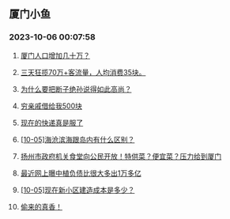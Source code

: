 ## 厦门小鱼 
### 2023-10-06 00:07:58

1. [厦门人口增加几十万？](http://bbs.xmfish.com/read-htm-tid-18083086.html)

2. [三天狂揽70万+客流量，人均消费35块。](http://bbs.xmfish.com/read-htm-tid-18083142.html)

3. [为什么要把断子绝孙说得如此高尚？](http://bbs.xmfish.com/read-htm-tid-18083286.html)

4. [穷亲戚借给我500块](http://bbs.xmfish.com/read-htm-tid-18083234.html)

5. [现在的快递真是服了](http://bbs.xmfish.com/read-htm-tid-18083300.html)

6. [[10-05]海沧滨海跟岛内有什么区别？](http://bbs.xmfish.com/read-htm-tid-18083213.html)

7. [扬州市政府机关食堂向公民开放！特供菜？便宜菜？压力给到厦门](http://bbs.xmfish.com/read-htm-tid-18083253.html)

8. [最近网上曝中植负债比很大多出1万多亿](http://bbs.xmfish.com/read-htm-tid-18083280.html)

9. [[10-05]现在新小区建造成本是多少？](http://bbs.xmfish.com/read-htm-tid-18083242.html)

10. [偷来的真香！](http://bbs.xmfish.com/read-htm-tid-18083378.html)

